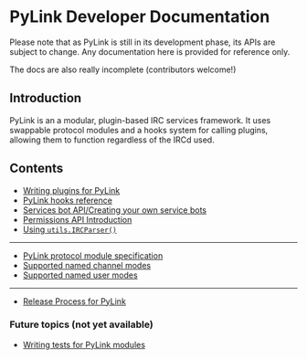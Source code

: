 # PyLink Developer Documentation

Please note that as PyLink is still in its development phase, its APIs are subject to change.
Any documentation here is provided for reference only.

The docs are also really incomplete (contributors welcome!)

## Introduction

PyLink is an a modular, plugin-based IRC services framework. It uses swappable protocol modules and a hooks system for calling plugins, allowing them to function regardless of the IRCd used.

## Contents

- [Writing plugins for PyLink](writing-plugins.md)
- [PyLink hooks reference](hooks-reference.md)
- [Services bot API/Creating your own service bots](services-api.md)
- [Permissions API Introduction](permissions-api.md)
- [Using `utils.IRCParser()`](using-ircparser.md)

----

- [PyLink protocol module specification](pmodule-spec.md)
- [Supported named channel modes](channel-modes.csv)
- [Supported named user modes](user-modes.csv)

----

- [Release Process for PyLink](release-process.md)

### Future topics (not yet available)
- [Writing tests for PyLink modules](writing-tests.md)

